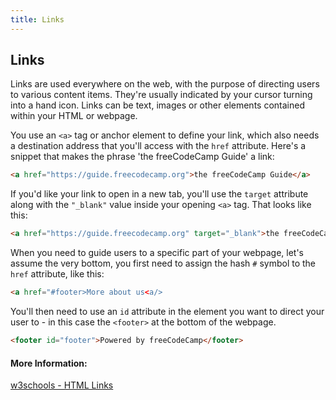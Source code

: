 ```yaml
---
title: Links
---
```

## Links

<!-- The article goes here, in GitHub-flavored Markdown. Feel free to add YouTube videos, images, and CodePen/JSBin embeds  -->
Links are used everywhere on the web, with the purpose of directing users to various content items. They're usually indicated by your cursor turning into a hand icon. Links can be text, images or other elements contained within your HTML or webpage. 

You use an ```<a>``` tag or anchor element to define your link, which also needs a destination address that you'll access with the ```href``` attribute. Here's a snippet that makes the phrase 'the freeCodeCamp Guide' a link:

```html
<a href="https://guide.freecodecamp.org">the freeCodeCamp Guide</a>
```

If you'd like your link to open in a new tab, you'll use the ```target``` attribute along with the ```"_blank"``` value inside your opening ```<a>``` tag. That looks like this:

```html
<a href="https://guide.freecodecamp.org" target="_blank">the freeCodeCamp Guide</a>
```

When you need to guide users to a specific part of your webpage, let's assume the very bottom, you first need to assign the hash ```#``` symbol to the ```href``` attribute, like this:

```html
<a href="#footer>More about us<a/>
```

You'll then need to use an ```id``` attribute in the element you want to direct your user to - in this case the ```<footer>``` at the bottom of the webpage. 

```html
<footer id="footer">Powered by freeCodeCamp</footer>
```

#### More Information:
<!-- Please add any articles you think might be helpful to read before writing the article -->
<a href="https://www.w3schools.com/html/html_links.asp" target="_blank">w3schools - HTML Links</a>









